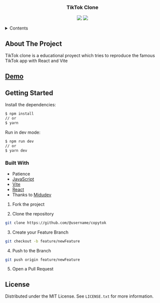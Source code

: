 <div align="center">

  ### TikTok Clone

</div>

<div align="center">

![](https://img.shields.io/badge/Contributions-Welcome-brightgreen.svg)
![](https://img.shields.io/badge/Maintained%3F-No-brightgreen.svg)

</div>

<!-- TABLE OF CONTENTS -->

<details>
  <summary>Contents</summary>
  <ol>
    <li>
      <a href="#about-the-project">About The Project</a>
      <a href="#getting-started">Getting Started</a>
      <ul>
        <li><a href="#built-with">Built With</a></li>
      </ul>
    </li>
    <li><a href="#license">License</a></li>
  </ol>
</details>

## About The Project

TikTok clone is a educational proyect which tries to reproduce the famous TikTok app with React and Vite

## [Demo](https://tiktok-clone-6c31c.web.app/)

## Getting Started

Install the dependencies:

```sh
$ npm install
// or
$ yarn
```

Run in dev mode:

```sh
$ npm run dev
// or 
$ yarn dev 
```

### Built With
- Patience
- [JavaScript](https://www.w3schools.com/js/)
- [Vite](https://vitejs.dev)
- [React](https://reactjs.org/)
- Thanks to [Midudev](https://midu.dev/)


1. Fork the project

2. Clone the repository

```bash
git clone https://github.com/@username/copytok
```

3. Create your Feature Branch

```bash
git checkout -b feature/newFeature
```

4. Push to the Branch

```bash
git push origin feature/newFeature
```

5. Open a Pull Request

## License

Distributed under the MIT License. See `LICENSE.txt` for more information.
